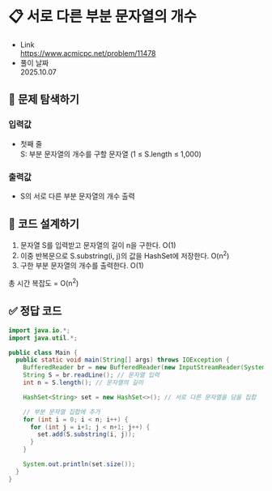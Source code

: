 # 📋 서로 다른 부분 문자열의 개수
- Link<br>
https://www.acmicpc.net/problem/11478
- 풀이 날짜<br>
2025.10.07

## 🔎 문제 탐색하기

### 입력값
- 첫째 줄<br>
S: 부분 문자열의 개수를 구할 문자열 (1 ≤ S.length ≤ 1,000)

### 출력값
- S의 서로 다른 부분 문자열의 개수 출력

## 📝 코드 설계하기
1. 문자열 S를 입력받고 문자열의 길이 n을 구한다. O(1)
2. 이중 반복문으로 S.substring(i, j)의 값을 HashSet에 저장한다. O(n<sup>2</sup>)
3. 구한 부분 문자열의 개수를 출력한다. O(1)

총 시간 복잡도 = O(n<sup>2</sup>)

## ✅ 정답 코드
```java
import java.io.*;
import java.util.*;

public class Main {
  public static void main(String[] args) throws IOException {
    BufferedReader br = new BufferedReader(new InputStreamReader(System.in));
    String S = br.readLine(); // 문자열 입력
    int n = S.length(); // 문자열의 길이

    HashSet<String> set = new HashSet<>(); // 서로 다른 문자열을 담을 집합

    // 부분 문자열 집합에 추가
    for (int i = 0; i < n; i++) {
      for (int j = i+1; j < n+1; j++) {
        set.add(S.substring(i, j));
      }
    }

    System.out.println(set.size());
  }
}
```